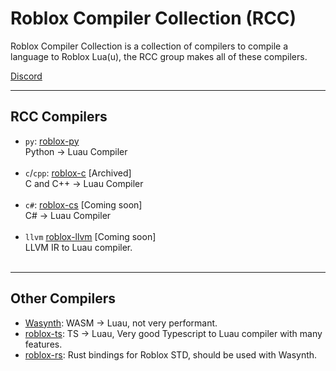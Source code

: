# Roblox Compiler Collection (RCC)
Roblox Compiler Collection is a collection of compilers to compile a language to Roblox Lua(u), the RCC group makes all of these compilers.

[Discord](https://discord.gg/g9uHaT8Z4b)

***
## RCC Compilers
- `py`: [roblox-py](https://github.com/roblox-compilers/roblox-py) <br>
  Python -> Luau Compiler <br> <br>
- `c`/`cpp`: [roblox-c](https://github.com/roblox-compilers/roblox-c) [Archived] <br>
  C and C++ -> Luau Compiler <br> <br>
- `c#`: [roblox-cs]() [Coming soon] <br>
  C# -> Luau Compiler <br> <br>
- `llvm` [roblox-llvm]() [Coming soon] <br>
  LLVM IR to Luau compiler. <br> <br>


***
## Other Compilers
- [Wasynth](https://github.com/Rerumu/Wasynth):
WASM -> Luau, not very performant.
- [roblox-ts](https://roblox-ts.com):
TS -> Luau, Very good Typescript to Luau compiler with many features.
- [roblox-rs](https://github.com/roblox-rs):
Rust bindings for Roblox STD, should be used with Wasynth.
